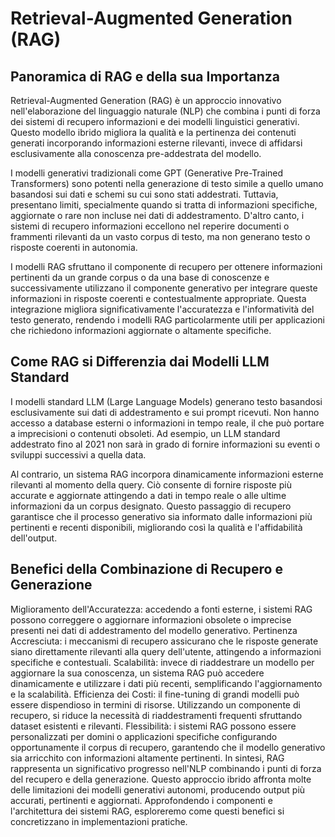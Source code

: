 # Retrieval-Augmented Generation (RAG)

## Panoramica di RAG e della sua Importanza
Retrieval-Augmented Generation (RAG) è un approccio innovativo nell'elaborazione del linguaggio naturale (NLP) che combina i punti di forza dei sistemi di recupero informazioni e dei modelli linguistici generativi. Questo modello ibrido migliora la qualità e la pertinenza dei contenuti generati incorporando informazioni esterne rilevanti, invece di affidarsi esclusivamente alla conoscenza pre-addestrata del modello.

I modelli generativi tradizionali come GPT (Generative Pre-Trained Transformers) sono potenti nella generazione di testo simile a quello umano basandosi sui dati e schemi su cui sono stati addestrati. Tuttavia, presentano limiti, specialmente quando si tratta di informazioni specifiche, aggiornate o rare non incluse nei dati di addestramento. D'altro canto, i sistemi di recupero informazioni eccellono nel reperire documenti o frammenti rilevanti da un vasto corpus di testo, ma non generano testo o risposte coerenti in autonomia.

I modelli RAG sfruttano il componente di recupero per ottenere informazioni pertinenti da un grande corpus o da una base di conoscenze e successivamente utilizzano il componente generativo per integrare queste informazioni in risposte coerenti e contestualmente appropriate. Questa integrazione migliora significativamente l'accuratezza e l'informatività del testo generato, rendendo i modelli RAG particolarmente utili per applicazioni che richiedono informazioni aggiornate o altamente specifiche.

## Come RAG si Differenzia dai Modelli LLM Standard
I modelli standard LLM (Large Language Models) generano testo basandosi esclusivamente sui dati di addestramento e sui prompt ricevuti. Non hanno accesso a database esterni o informazioni in tempo reale, il che può portare a imprecisioni o contenuti obsoleti. Ad esempio, un LLM standard addestrato fino al 2021 non sarà in grado di fornire informazioni su eventi o sviluppi successivi a quella data.

Al contrario, un sistema RAG incorpora dinamicamente informazioni esterne rilevanti al momento della query. Ciò consente di fornire risposte più accurate e aggiornate attingendo a dati in tempo reale o alle ultime informazioni da un corpus designato. Questo passaggio di recupero garantisce che il processo generativo sia informato dalle informazioni più pertinenti e recenti disponibili, migliorando così la qualità e l'affidabilità dell'output.

## Benefici della Combinazione di Recupero e Generazione
Miglioramento dell'Accuratezza: accedendo a fonti esterne, i sistemi RAG possono correggere o aggiornare informazioni obsolete o imprecise presenti nei dati di addestramento del modello generativo.
Pertinenza Accresciuta: i meccanismi di recupero assicurano che le risposte generate siano direttamente rilevanti alla query dell'utente, attingendo a informazioni specifiche e contestuali.
Scalabilità: invece di riaddestrare un modello per aggiornare la sua conoscenza, un sistema RAG può accedere dinamicamente e utilizzare i dati più recenti, semplificando l'aggiornamento e la scalabilità.
Efficienza dei Costi: il fine-tuning di grandi modelli può essere dispendioso in termini di risorse. Utilizzando un componente di recupero, si riduce la necessità di riaddestramenti frequenti sfruttando dataset esistenti e rilevanti.
Flessibilità: i sistemi RAG possono essere personalizzati per domini o applicazioni specifiche configurando opportunamente il corpus di recupero, garantendo che il modello generativo sia arricchito con informazioni altamente pertinenti.
In sintesi, RAG rappresenta un significativo progresso nell'NLP combinando i punti di forza del recupero e della generazione. Questo approccio ibrido affronta molte delle limitazioni dei modelli generativi autonomi, producendo output più accurati, pertinenti e aggiornati. Approfondendo i componenti e l'architettura dei sistemi RAG, esploreremo come questi benefici si concretizzano in implementazioni pratiche.